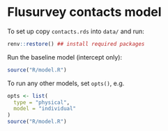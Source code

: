 
# Flusurvey contacts model

To set up copy `contacts.rds` into `data/` and run:

``` r
renv::restore() ## install required packages
```

Run the baseline model (intercept only):

``` r
source("R/model.R")
```

To run any other models, set `opts()`, e.g.

``` r
opts <- list(
  type = "physical",
  model = "individual"
)
source("R/model.R")
```
